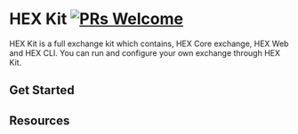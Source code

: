 # HEX Kit [![PRs Welcome](https://img.shields.io/badge/PRs-welcome-green.svg)](https://github.com/facebook/create-react-app/pulls)
HEX Kit is a full exchange kit which contains, HEX Core exchange, HEX Web and HEX CLI. You can run and configure your own exchange through HEX Kit.

## Get Started

## Resources
